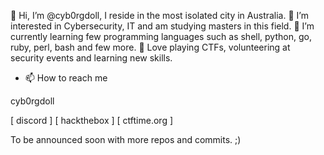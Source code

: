 👋 Hi, I’m @cyb0rgdoll, I reside in the most isolated city in Australia.
👀 I’m interested in Cybersecurity, IT and am studying masters in this field.
🌱 I’m currently learning few programming languages such as shell, python, go, ruby, perl, bash and few more.
💞️ Love playing CTFs, volunteering at security events and learning new skills.

- 📫 How to reach me
  
cyb0rgdoll

  [ discord ] 
  [ hackthebox ]
  [ ctftime.org ]

To be announced soon with more repos and commits. ;)
<!---
cyb0rgdoll/cyb0rgdoll is a ✨ special ✨ repository because its `README.md` (this file) appears on your GitHub profile.
You can click the Preview link to take a look at your changes.
--->

